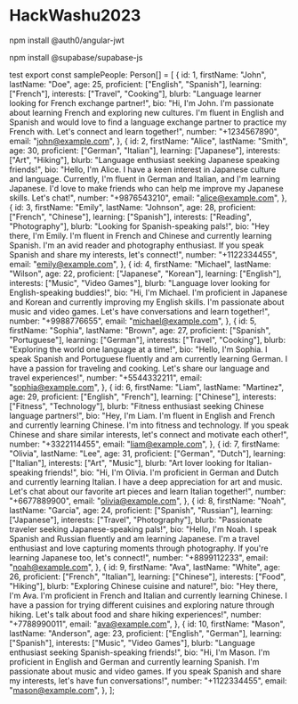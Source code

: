 # HackWashu2023

npm install @auth0/angular-jwt

npm install @supabase/supabase-js

test
export const samplePeople: Person[] = [
  {
    id: 1,
    firstName: "John",
    lastName: "Doe",
    age: 25,
    proficient: ["English", "Spanish"],
    learning: ["French"],
    interests: ["Travel", "Cooking"],
    blurb: "Language learner looking for French exchange partner!",
    bio: "Hi, I'm John. I'm passionate about learning French and exploring new cultures. I'm fluent in English and Spanish and would love to find a language exchange partner to practice my French with. Let's connect and learn together!",
    number: "+1234567890",
    email: "john@example.com",
  },
  {
    id: 2,
    firstName: "Alice",
    lastName: "Smith",
    age: 30,
    proficient: ["German", "Italian"],
    learning: ["Japanese"],
    interests: ["Art", "Hiking"],
    blurb: "Language enthusiast seeking Japanese speaking friends!",
    bio: "Hello, I'm Alice. I have a keen interest in Japanese culture and language. Currently, I'm fluent in German and Italian, and I'm learning Japanese. I'd love to make friends who can help me improve my Japanese skills. Let's chat!",
    number: "+9876543210",
    email: "alice@example.com",
  },
  {
    id: 3,
    firstName: "Emily",
    lastName: "Johnson",
    age: 28,
    proficient: ["French", "Chinese"],
    learning: ["Spanish"],
    interests: ["Reading", "Photography"],
    blurb: "Looking for Spanish-speaking pals!",
    bio: "Hey there, I'm Emily. I'm fluent in French and Chinese and currently learning Spanish. I'm an avid reader and photography enthusiast. If you speak Spanish and share my interests, let's connect!",
    number: "+1122334455",
    email: "emily@example.com",
  },
  {
    id: 4,
    firstName: "Michael",
    lastName: "Wilson",
    age: 22,
    proficient: ["Japanese", "Korean"],
    learning: ["English"],
    interests: ["Music", "Video Games"],
    blurb: "Language lover looking for English-speaking buddies!",
    bio: "Hi, I'm Michael. I'm proficient in Japanese and Korean and currently improving my English skills. I'm passionate about music and video games. Let's have conversations and learn together!",
    number: "+9988776655",
    email: "michael@example.com",
  },
  {
    id: 5,
    firstName: "Sophia",
    lastName: "Brown",
    age: 27,
    proficient: ["Spanish", "Portuguese"],
    learning: ["German"],
    interests: ["Travel", "Cooking"],
    blurb: "Exploring the world one language at a time!",
    bio: "Hello, I'm Sophia. I speak Spanish and Portuguese fluently and am currently learning German. I have a passion for traveling and cooking. Let's share our language and travel experiences!",
    number: "+5544332211",
    email: "sophia@example.com",
  },
  {
    id: 6,
    firstName: "Liam",
    lastName: "Martinez",
    age: 29,
    proficient: ["English", "French"],
    learning: ["Chinese"],
    interests: ["Fitness", "Technology"],
    blurb: "Fitness enthusiast seeking Chinese language partners!",
    bio: "Hey, I'm Liam. I'm fluent in English and French and currently learning Chinese. I'm into fitness and technology. If you speak Chinese and share similar interests, let's connect and motivate each other!",
    number: "+3322114455",
    email: "liam@example.com",
  },
  {
    id: 7,
    firstName: "Olivia",
    lastName: "Lee",
    age: 31,
    proficient: ["German", "Dutch"],
    learning: ["Italian"],
    interests: ["Art", "Music"],
    blurb: "Art lover looking for Italian-speaking friends!",
    bio: "Hi, I'm Olivia. I'm proficient in German and Dutch and currently learning Italian. I have a deep appreciation for art and music. Let's chat about our favorite art pieces and learn Italian together!",
    number: "+6677889900",
    email: "olivia@example.com",
  },
  {
    id: 8,
    firstName: "Noah",
    lastName: "Garcia",
    age: 24,
    proficient: ["Spanish", "Russian"],
    learning: ["Japanese"],
    interests: ["Travel", "Photography"],
    blurb: "Passionate traveler seeking Japanese-speaking pals!",
    bio: "Hello, I'm Noah. I speak Spanish and Russian fluently and am learning Japanese. I'm a travel enthusiast and love capturing moments through photography. If you're learning Japanese too, let's connect!",
    number: "+8899112233",
    email: "noah@example.com",
  },
  {
    id: 9,
    firstName: "Ava",
    lastName: "White",
    age: 26,
    proficient: ["French", "Italian"],
    learning: ["Chinese"],
    interests: ["Food", "Hiking"],
    blurb: "Exploring Chinese cuisine and nature!",
    bio: "Hey there, I'm Ava. I'm proficient in French and Italian and currently learning Chinese. I have a passion for trying different cuisines and exploring nature through hiking. Let's talk about food and share hiking experiences!",
    number: "+7788990011",
    email: "ava@example.com",
  },
  {
    id: 10,
    firstName: "Mason",
    lastName: "Anderson",
    age: 23,
    proficient: ["English", "German"],
    learning: ["Spanish"],
    interests: ["Music", "Video Games"],
    blurb: "Language enthusiast seeking Spanish-speaking friends!",
    bio: "Hi, I'm Mason. I'm proficient in English and German and currently learning Spanish. I'm passionate about music and video games. If you speak Spanish and share my interests, let's have fun conversations!",
    number: "+1122334455",
    email: "mason@example.com",
  },
];

